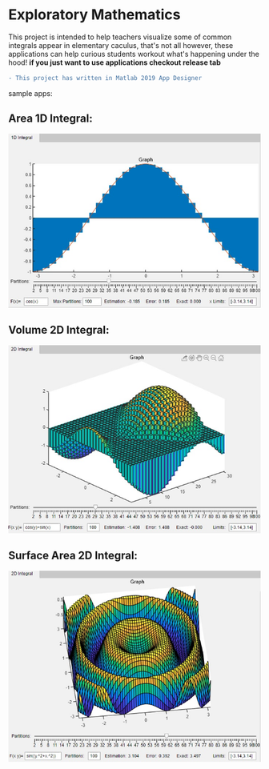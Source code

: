 # Exploratory Mathematics
This project is intended to help teachers visualize some of common integrals appear in elementary caculus, that's not all however, these applications can help curious students workout what's happening under the hood!
**if you just want to use applications checkout release tab**

```diff
- This project has written in Matlab 2019 App Designer
```

sample apps:

## Area 1D Integral:
![1dbar](https://github.com/Amir-Mehrpanah/exploratory_mathematics/blob/master/README_contents/Bar.jpg)

## Volume 2D Integral:
![2dbar](https://github.com/Amir-Mehrpanah/exploratory_mathematics/blob/master/README_contents/Bar3.jpg)

## Surface Area 2D Integral:
![2dsurf](https://github.com/Amir-Mehrpanah/exploratory_mathematics/blob/master/README_contents/Surf.jpg)
